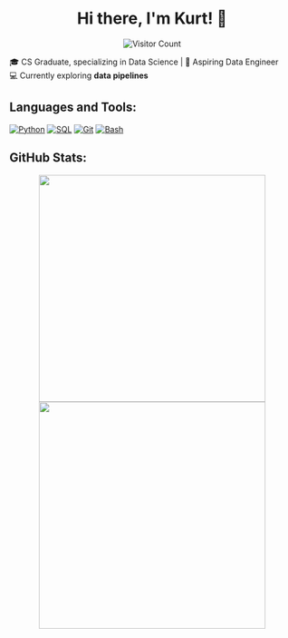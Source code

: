 <h1 align="center">Hi there, I'm Kurt! 👋</h1>

<div align="center">
  
  ![Visitor Count](https://komarev.com/ghpvc/?username=ZeroPlaya&style=flat-square)

</div>



🎓 CS Graduate, specializing in Data Science | 🚀 Aspiring Data Engineer  
💻 Currently exploring **data pipelines**

## Languages and Tools:

[![Python](https://img.shields.io/badge/Python-3776AB?style=for-the-badge&logo=python&logoColor=white)](https://www.python.org/)
[![SQL](https://img.shields.io/badge/SQL-4479A1?style=for-the-badge&logo=postgresql&logoColor=white)](https://www.postgresql.org/)
[![Git](https://img.shields.io/badge/Git-F05032?style=for-the-badge&logo=git&logoColor=white)](https://git-scm.com/)
[![Bash](https://img.shields.io/badge/Bash-4EAA25?style=for-the-badge&logo=gnubash&logoColor=white)](https://www.gnu.org/software/bash/)

## GitHub Stats:

<p align="center">
  <img src="https://github-readme-stats.vercel.app/api?username=ZeroPlaya&show_icons=true&theme=merko&hide_border=true&bg_color=00000000" width="400" />
  <img src="https://streak-stats.demolab.com?user=ZeroPlaya&theme=merko&hide_border=true&background=00000000" width="400" />
</p>
